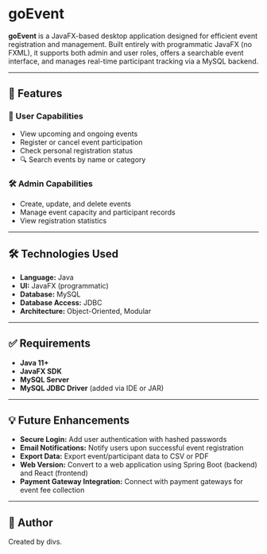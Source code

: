 # goEvent

**goEvent** is a JavaFX-based desktop application designed for efficient event registration and management. Built entirely with programmatic JavaFX (no FXML), it supports both admin and user roles, offers a searchable event interface, and manages real-time participant tracking via a MySQL backend.

---

## 🔧 Features

### 👤 User Capabilities
- View upcoming and ongoing events
- Register or cancel event participation
- Check personal registration status
- 🔍 Search events by name or category

### 🛠 Admin Capabilities
- Create, update, and delete events
- Manage event capacity and participant records
- View registration statistics

---

## 🛠 Technologies Used

- **Language:** Java  
- **UI:** JavaFX (programmatic)  
- **Database:** MySQL  
- **Database Access:** JDBC  
- **Architecture:** Object-Oriented, Modular

---

## ✅ Requirements

- **Java 11+**
- **JavaFX SDK**
- **MySQL Server**
- **MySQL JDBC Driver** (added via IDE or JAR)

---

## 💡 Future Enhancements

- **Secure Login:** Add user authentication with hashed passwords
- **Email Notifications:** Notify users upon successful event registration
- **Export Data:** Export event/participant data to CSV or PDF
- **Web Version:** Convert to a web application using Spring Boot (backend) and React (frontend)
- **Payment Gateway Integration:** Connect with payment gateways for event fee collection

---
## 🙌 Author

Created by divs.
